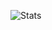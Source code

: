 ![Stats](https://github-readme-stats.vercel.app/api?username=w-e-w&show=reviews,discussions_started,discussions_answered,prs_merged,prs_merged_percentage&include_all_commits=true&bg_color=30,5ad2fa,ff4de3\&title_color=fff\&text_color=fff)
